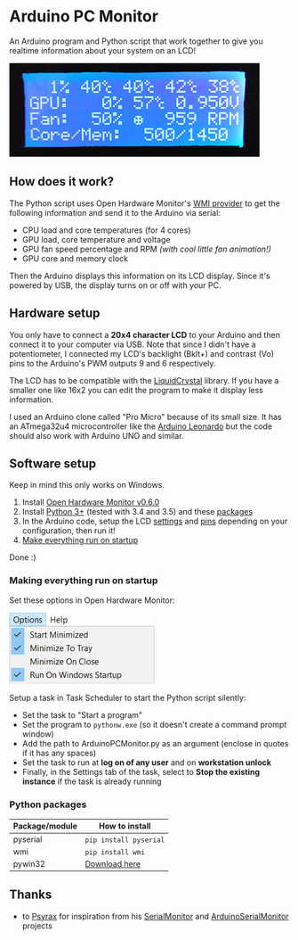 # Arduino PC Monitor
An Arduino program and Python script that work together to give you realtime information about your system on an LCD!

![screenshot](images/lcd.gif?raw=true)

## How does it work?

The Python script uses Open Hardware Monitor's [WMI provider](http://openhardwaremonitor.org/wordpress/wp-content/uploads/2011/04/OpenHardwareMonitor-WMI.pdf) to get the following information and send it to the Arduino via serial:

* CPU load and core temperatures (for 4 cores)
* GPU load, core temperature and voltage
* GPU fan speed percentage and RPM *(with cool little fan animation!)*
* GPU core and memory clock

Then the Arduino displays this information on its LCD display. Since it's powered by USB, the display turns on or off with your PC.

## Hardware setup
You only have to connect a **20x4 character LCD** to your Arduino and then connect it to your computer via USB. Note that since I didn't have a potentiometer, I connected my LCD's backlight (Bklt+) and contrast (Vo) pins to the Arduino's PWM outputs 9 and 6 respectively.

The LCD has to be compatible with the [LiquidCrystal](https://www.arduino.cc/en/Reference/LiquidCrystal) library. If you have a smaller one like 16x2 you can edit the program to make it display less information.

I used an Arduino clone called "Pro Micro" because of its small size. It has an ATmega32u4 microcontroller like the [Arduino Leonardo](https://www.arduino.cc/en/Main/ArduinoBoardLeonardo) but the code should also work with Arduino UNO and similar.

## Software setup
Keep in mind this only works on Windows.

1. Install [Open Hardware Monitor v0.6.0](http://openhardwaremonitor.org/news/release-version-0-6-0-beta/)
2. Install [Python 3+](https://www.python.org/downloads/) (tested with 3.4 and 3.5) and these [packages](#python-packages)
3. In the Arduino code, setup the LCD [settings](https://github.com/leots/Arduino-PC-Monitor/blob/master/ArduinoPCMonitor.ino#L3) and [pins](https://github.com/leots/Arduino-PC-Monitor/blob/master/ArduinoPCMonitor.ino#L7) depending on your configuration, then run it!
4. [Make everything run on startup](#making-everything-run-on-startup)

Done :)

### Making everything run on startup
Set these options in Open Hardware Monitor:

![screenshot](images/ohm_options.png?raw=true)

Setup a task in Task Scheduler to start the Python script silently:

* Set the task to "Start a program"
* Set the program to `pythonw.exe` (so it doesn't create a command prompt window)
* Add the path to ArduinoPCMonitor.py as an argument (enclose in quotes if it has any spaces)
* Set the task to run at **log on of any user** and on **workstation unlock**
* Finally, in the Settings tab of the task, select to **Stop the existing instance** if the task is already running

### Python packages

| Package/module 								| How to install							|
| --------------------------------------------- | ----------------------------------------- |
| pyserial 										| `pip install pyserial`					|
| wmi 											| `pip install wmi`							|
| pywin32 										| [Download here](https://sourceforge.net/projects/pywin32/) 	|

## Thanks
 - to [Psyrax](https://github.com/psyrax/) for inspiration from his [SerialMonitor](https://github.com/psyrax/SerialMonitor) and [ArduinoSerialMonitor](https://github.com/psyrax/ArduinoSerialMonitor) projects